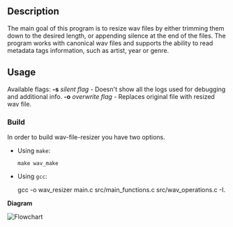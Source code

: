 
## Description
The main goal of this program is to resize wav files by either trimming them down to the desired length, or appending silence at the end of the files. The program works with canonical wav files and supports the ability to read metadata tags information, such as artist, year or genre.
## Usage
Available flags:
**-s** *silent flag* - Doesn't show all the logs used for debugging and additional info.
**-o** *overwrite flag* - Replaces original file with resized wav file.
### Build
In order to build wav-file-resizer you have two options.

-   Using `make`:
    
        
        make wav_make
  
-   Using `gcc`:
    
        
       gcc -o wav_resizer main.c src/main_functions.c src/wav_operations.c -I.
      
**Diagram**

![Flowchart](https://gitlab.com/Sachko302/wav-file-resizer/-/blob/main/block-scheme.drawio.png)